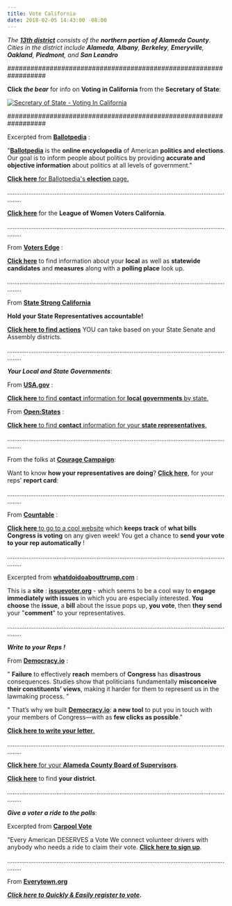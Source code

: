 ```yaml
---
title: Vote California
date: 2018-02-05 14:43:00 -08:00
---
```


*The [**13th district**](https://www.govtrack.us/congress/members/CA/13) consists of the **northern portion of Alameda County**. Cities in the district include **Alameda**, **Albany**, **Berkeley**, **Emeryville**, **Oakland**, **Piedmont**, and **San Leandro***

##################################################################

**Click *the bear*** for info on **Voting in California** from the **Secretary of State**:

<a href="http://www.sos.ca.gov/elections/voting-resources/voting-california/"><img class="imgBorderNone" src="http://elections.cdn.sos.ca.gov//images/vote-ca.jpg" alt="Secretary of State - Voting In California" /></a>

##################################################################

Excerpted from [**Ballotpedia**](https://ballotpedia.org/Main_Page) :

"[**Ballotpedia**](https://ballotpedia.org/Main_Page) is the **online encyclopedia** of American **politics and elections**. Our goal is to inform people about politics by providing **accurate and objective information** about politics at all levels of government."

[**Click here** for Ballotpedia's **election** page.](https://ballotpedia.org/Elections)

....................................................................................................................................

[**Click here**](https://lwvc.org/) for the **League of Women Voters California**. 
 
....................................................................................................................................

From **[Voters Edge](https://votersedge.org/en/ca)** : 

[**Click here**](https://votersedge.org/ca) to find information about your **local** as well as **statewide** **candidates** and **measures** along with a **polling place** look up.

....................................................................................................................................

From **[State Strong California](https://ca.state-strong.org/index.php/guide/)**

**Hold your State Representatives accountable!**

[**Click here to find actions**](https://ca.state-strong.org/) YOU can take based on your State Senate and Assembly districts.

....................................................................................................................................

***Your Local and State Governments***:

From [**USA.gov**](https://www.usa.gov/local-governments) : 

[**Click here** to find **contact** information for **local governments** by state.](https://www.usa.gov/local-governments)

From [**Open:States**](https://openstates.org/find_your_legislator/) :

[**Click here** to find **contact** information for your **state representatives**.](https://openstates.org/find_your_legislator/)

....................................................................................................................................

From the folks at **[Courage Campaign](https://www.couragecampaign.org/)**:

Want to know **how your representatives are doing**?  [**Click here**](http://www.couragescore.org/), for your reps' **report card**:

....................................................................................................................................

From [**Countable**](https://www.countable.us/articles/734-s-congress-voting-week-july-10-2017) :

[**Click here** to go to a cool website](https://www.countable.us/) which **keeps track** of **what bills Congress is voting** on any given week!  You get a chance to **send your vote to your rep automatically** !

....................................................................................................................................

Excerpted from [**whatdoidoabouttrump.com**](http://whatdoidoabouttrump.com/) :

This is a **site** : [**issuevoter.org**](https://issuevoter.org/) -
 which seems to be a cool way to **engage immediately with issues** in which you are especially interested.  **You choose** the **issue**, a **bill** about the issue pops up, **you vote**, then **they send** your "**comment**" to your representatives.

....................................................................................................................................

***Write to your Reps !***

From [**Democracy.io**](https://democracy.io/#!/) : 

"  **Failure** to effectively **reach** members of **Congress** has **disastrous** consequences. Studies show that politicians fundamentally **misconceive their constituents’ views**, making it harder for them to represent us in the lawmaking process.  "

"  That’s why we built [**Democracy.io**](https://democracy.io/#!/): **a new tool** to put you in touch with your members of Congress—with as **few clicks as possible**."

[**Click here to write your letter**.](https://democracy.io/#!/) 

....................................................................................................................................

[**Click here** for your **Alameda County Board of Supervisors**](https://www.acgov.org/board/). 

[**Click here**](http://www.acgov.org/ms/addresslookup/Default.aspx) to find **your district**.

....................................................................................................................................

***Give a voter a ride to the polls***:

Excerpted from [**Carpool Vote**](http://carpoolvote.com/)

"Every American DESERVES a Vote
We connect volunteer drivers with anybody who needs a ride to claim their vote.  [**Click here to sign up**](http://carpoolvote.com/).

....................................................................................................................................

From [**Everytown.org**](https://everytown.org/)
 
***[Click here to Quickly & Easily register to vote](https://everytown.turbovote.org/?source=etno_TTM&utm_source=et_n_&utm_medium=_o&utm_campaign=TTM&refcode=TTM)*.**

